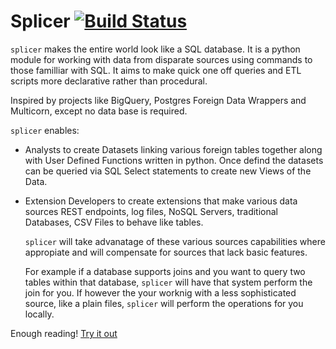 Splicer [![Build Status](https://travis-ci.org/trivio/splicer.png)](https://travis-ci.org/trivio/splicer)
======================

``splicer`` makes the entire world look like a SQL database. 
It is a python module for working with data from disparate sources 
using commands to those familliar with SQL. It aims to make quick 
one off queries and ETL scripts more declarative rather than procedural.


Inspired by projects like BigQuery, Postgres Foreign Data Wrappers
and Multicorn, except no data base is required.

``splicer`` enables:

* Analysts to create Datasets linking various
  foreign tables together along with User Defined Functions written in python. 
  Once defind the datasets can be queried via SQL Select statements to create 
  new Views of the Data.

* Extension Developers to create extensions that make various data sources
  REST endpoints, log files, NoSQL Servers, traditional Databases,
  CSV Files to behave like tables.

  ``splicer`` will take advanatage of these various sources capabilities where 
  appropiate and will compensate for sources that lack basic
  features. 

  For example if a database supports joins and you want to query
  two tables within that database, ``splicer`` will have that system
  perform the join for you. If however the your worknig with a less
  sophisticated source, like a plain files, ``splicer`` will perform the
  operations for you locally.


Enough reading! [Try it out][1] 

[1]: https://splicer.readthedocs.org/en/latest/install.html#installation "Installing Splicer"

